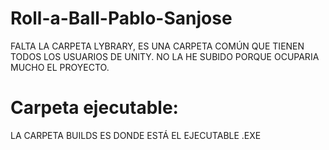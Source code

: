 # Roll-a-Ball-Pablo-Sanjose
FALTA LA CARPETA LYBRARY, ES UNA CARPETA COMÚN QUE TIENEN TODOS LOS USUARIOS DE UNITY. NO LA HE SUBIDO PORQUE OCUPARIA MUCHO EL PROYECTO.
# Carpeta ejecutable:
LA CARPETA BUILDS ES DONDE ESTÁ EL EJECUTABLE .EXE
